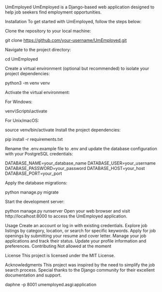 UmEmployed
UmEmployed is a Django-based web application designed to help job seekers find employment opportunities.

Installation
To get started with UmEmployed, follow the steps below:

Clone the repository to your local machine:

git clone https://github.com/your-username/UmEmployed.git


Navigate to the project directory:

cd UmEmployed

Create a virtual environment (optional but recommended) to isolate your project dependencies:


python3 -m venv venv


Activate the virtual environment:

For Windows:

venv\Scripts\activate

For Unix/macOS:


source venv/bin/activate
Install the project dependencies:


pip install -r requirements.txt



Rename the .env.example file to .env and update the database configuration with your PostgreSQL credentials:


DATABASE_NAME=your_database_name
DATABASE_USER=your_username
DATABASE_PASSWORD=your_password
DATABASE_HOST=your_host
DATABASE_PORT=your_port


Apply the database migrations:

python manage.py migrate



Start the development server:


python manage.py runserver
Open your web browser and visit http://localhost:8000 to access the UmEmployed application.

Usage
Create an account or log in with existing credentials.
Explore job listings by category, location, or search for specific keywords.
Apply for job openings by submitting your resume and cover letter.
Manage your job applications and track their status.
Update your profile information and preferences.
Contributing
Not allowed at the moment

License
This project is licensed under the MIT License.

Acknowledgments
This project was inspired by the need to simplify the job search process.
Special thanks to the Django community for their excellent documentation and support.

daphne -p 8001 umemployed.asgi:application